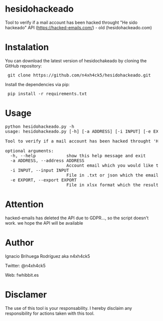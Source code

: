 # hesidohackeado
Tool to verify if a mail account has been hacked throught "He sido hackeado" API (https://hacked-emails.com/) - old (hesidohackeado.com)

# Instalation

You can download the latest version of hesidochakeado by cloning the GitHub repository:

<pre> git clone https://github.com/n4xh4ck5/hesidohackeado.git </pre>

Install the dependencies via pip:

<pre> pip install -r requirements.txt </pre>

# Usage

<pre>
python hesidohackeado.py -h
usage: hesidohackeado.py [-h] [-a ADDRESS] [-i INPUT] [-e EXPORT]

Tool to verify if a mail account has been hacked throught 'He sido hackeado' API (https://hacked-emails.com/) - old (hesidohackeado.com)

optional arguments:
  -h, --help            show this help message and exit
  -a ADDRESS, --address ADDRESS
                        Account email which you would like to search
  -i INPUT, --input INPUT
                        File in .txt or json which the email accounts
  -e EXPORT, --export EXPORT
                        File in xlsx format which the results(y/n)
</pre>

# Attention

hacked-emails has deleted the API due to GDPR..., so the script doesn't work. we hope the API will be available

# Author

Ignacio Brihuega Rodríguez aka n4xh4ck5

Twitter:  @n4xh4ck5

Web: fwhibbit.es

# Disclamer

The use of this tool is your responsability. I hereby disclaim any responsibility for actions taken with this tool.
